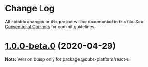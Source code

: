 # Change Log

All notable changes to this project will be documented in this file.
See [Conventional Commits](https://conventionalcommits.org) for commit guidelines.

# [1.0.0-beta.0](https://github.com/cuba-platform/frontend/tree/master/packages/cuba-react-ui/compare/@cuba-platform/react-ui@1.0.0-alpha.1...@cuba-platform/react-ui@1.0.0-beta.0) (2020-04-29)

**Note:** Version bump only for package @cuba-platform/react-ui
